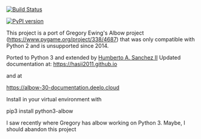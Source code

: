 [![Build Status](https://travis-ci.com/hasii2011/OrthogonalDrawing.svg?branch=master)](https://travis-ci.com/hasii2011/OrthogonalDrawing)

[![PyPI version](https://badge.fury.io/py/python3-albow.svg)](https://badge.fury.io/py/python3-albow)

This project is a port of Gregory Ewing's Albow project (https://www.pygame.org/project/338/4687) that was only
compatible with Python 2 and is unsupported since 2014.

Ported to Python 3 and extended by [Humberto A. Sanchez II](https://www.linkedin.com/in/hasii/)
Updated documentation at:  https://hasii2011.github.io

and at

https://albow-30-documentation.deelo.cloud


Install in your virtual environment with

pip3 install python3-albow


I saw recently where Gregory has albow working on Python 3.  Maybe, I should abandon this project
